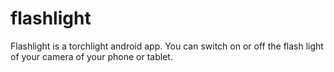 # flashlight
Flashlight is a torchlight android app. You can switch on or off the flash light of your camera of your phone or tablet.
